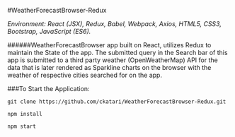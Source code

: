 #WeatherForecastBrowser-Redux

*Environment: React (JSX), Redux, Babel, Webpack, Axios, HTML5, CSS3, Bootstrap, JavaScript (ES6).*

######WeatherForecastBrowser app built on React, utilizes Redux to maintain the State of the app. The submitted query in the Search bar of this app is submitted to a third party weather (OpenWeatherMap) API for the data that is later rendered as Sparkline charts on the browser with the weather of respective cities searched for on the app.



###To Start the Application:

```
git clone https://github.com/ckatari/WeatherForecastBrowser-Redux.git

npm install

npm start
```
